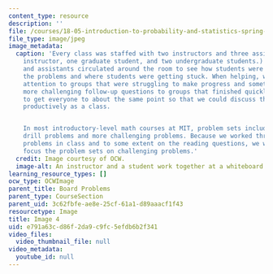 ```yaml
---
content_type: resource
description: ''
file: /courses/18-05-introduction-to-probability-and-statistics-spring-2014/e791a63cd86f2da9c9fc5efdb6b2f341_gallery4-4.jpg
file_type: image/jpeg
image_metadata:
  caption: 'Every class was staffed with two instructors and three assistants (one
    instructor, one graduate student, and two undergraduate students.) The instructors
    and assistants circulated around the room to see how students were approaching
    the problems and where students were getting stuck. When helping, we paid extra
    attention to groups that were struggling to make progress and sometimes asked
    more challenging follow-up questions to groups that finished quickly. We wanted
    to get everyone to about the same point so that we could discuss the solution
    productively as a class.


    In most introductory-level math courses at MIT, problem sets include a mix of
    drill problems and more challenging problems. Because we worked through so many
    problems in class and to some extent on the reading questions, we were able to
    focus the problem sets on challenging problems.'
  credit: Image courtesy of OCW.
  image-alt: An instructor and a student work together at a whiteboard.
learning_resource_types: []
ocw_type: OCWImage
parent_title: Board Problems
parent_type: CourseSection
parent_uid: 3c62fbfe-ae8e-25cf-61a1-d89aaacf1f43
resourcetype: Image
title: Image 4
uid: e791a63c-d86f-2da9-c9fc-5efdb6b2f341
video_files:
  video_thumbnail_file: null
video_metadata:
  youtube_id: null
---
```

